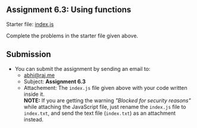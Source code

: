 ## Assignment 6.3: Using functions

Starter file: [index.js](./index.js)  

Complete the problems in the starter file given above.

## Submission
* You can submit the assignment by sending an email to:
  - [abhi@raj.me](mailto:abhi@raj.me)
  - Subject: **Assignment 6.3**
  - Attachement: The `index.js` file given above with your code written inside it.  
  **NOTE:** If you are getting the warning _"Blocked for security reasons"_ while attaching the JavaScript file, just rename the `index.js` file to `index.txt`, and send the text file (`index.txt`) as an attachment instead.
